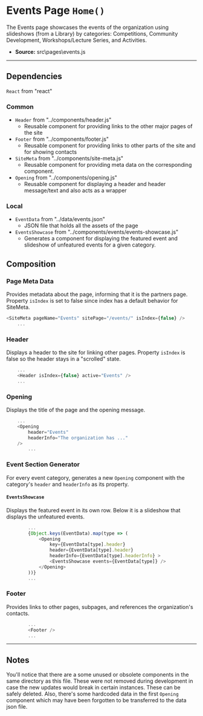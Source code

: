 # Events Page `Home()`
The Events page showcases the events of the organization using slideshows (from a Library) by categories: Competitions, Community Development, Workshops/Lecture Series, and Activities.

- **Source:** src\pages\events.js

---

## Dependencies
`React` from "react"


### Common
- `Header` from "../components/header.js"
	- Reusable component for providing links to the other major pages of the site
- `Footer` from "../components/footer.js"
    - Reusable component for providing links to other parts of the site and for showing contacts 
- `SiteMeta` from "../components/site-meta.js"
	- Reusable component for providing meta data on the corresponding component.
- `Opening` from "../components/opening.js"
    - Reusable component for displaying a header and header message/text and also acts as a wrapper

### Local
- `EventData` from "../data/events.json"
    - JSON file that holds all the assets of the page 
- `EventsShowcase` from "../components/events/events-showcase.js"
    - Generates a component for displaying the featured event and slideshow of unfeatured events for a given category.

## Composition

### Page Meta Data
Provides metadata about the page, informing that it is the partners page.  Property `isIndex` is set to false since index has a default behavior for SiteMeta.

```javascript
<SiteMeta pageName="Events" sitePage="/events/" isIndex={false} />
	...
```

### Header
Displays a header to the site for linking other pages. Property `isIndex` is false so the header stays in a "scrolled" state.

```javascript
    ...
	<Header isIndex={false} active="Events" />
	...
```

### Opening
Displays the title of the page and the opening message.

```javascript
	...
	<Opening
        header="Events"
        headerInfo="The organization has ..."
    />
		...
```

### Event Section Generator
For every event category, generates a new `Opening` component with the category's `header` and `headerInfo` as its property. 

#### `EventsShowcase`
Displays the featured event in its own row. Below it is a slideshow that displays the unfeatured events. 

```javascript
		...
		{Object.keys(EventData).map(type => (
        	<Opening
        	  	key={EventData[type].header}
          		header={EventData[type].header}
          		headerInfo={EventData[type].headerInfo} >
          		<EventsShowcase events={EventData[type]} />
        	</Opening>
    	))}
		...
```

### Footer
Provides links to other pages, subpages, and references the organization's contacts.

```javascript
		...
    	<Footer />
		...
```

---

## Notes
You'll notice that there are a some unused or obsolete components in the same directory as this file. These were not removed during development in case the new updates would break in certain instances. These can be safely deleted. Also, there's some hardcoded data in the first `Opening` component which may have been forgotten to be transferred to the data json file. 
